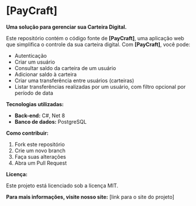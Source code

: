 # [PayCraft]

**Uma solução para gerenciar sua Carteira Digital.**

Este repositório contém o código fonte de **[PayCraft]**, uma aplicação web que simplifica o controle da sua carteira digital. Com **[PayCraft]**, você pode:

* Autenticação
* Criar um usuário
* Consultar saldo da carteira de um usuário
* Adicionar saldo à carteira
* Criar uma transferência entre usuários (carteiras)
* Listar transferências realizadas por um usuário, com filtro opcional por período de data

**Tecnologias utilizadas:**

* **Back-end:** C#, Net 8
* **Banco de dados:** PostgreSQL

**Como contribuir:**

1. Fork este repositório
2. Crie um novo branch
3. Faça suas alterações
4. Abra um Pull Request

**Licença:**

Este projeto está licenciado sob a licença MIT.

**Para mais informações, visite nosso site:** [link para o site do projeto]
